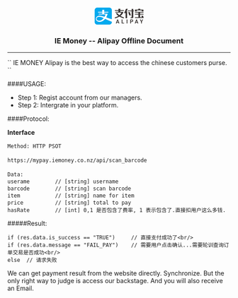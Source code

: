 <div style="text-align:center"><img src="alipay.png">
<h3>IE Money -- Alipay Offline Document</h3><hr>
</div>
``
IE MONEY Alipay is the best way to access the chinese customers purse.
``

####USAGE:

* Step 1: Regist account from our managers.
* Step 2: Intergrate in your platform.

####Protocol:

**Interface**

```
Method: HTTP PSOT

https://mypay.iemoney.co.nz/api/scan_barcode

Data:
userame        // [string] username
barcode        // [string] scan barcode
item           // [string] name for item
price          // [string] total to pay
hasRate		   // [int] 0,1 是否包含了费率, 1 表示包含了.直接扣用户这么多钱.

```

#####Result:

```
if (res.data.is_success == "TRUE")     // 直接支付成功了<br/>
if (res.data.message == "FAIL_PAY")    // 需要用户点击确认...需要轮训查询订单交易是否成功<br/>
else  // 请求失败
```

We can get payment result from the website directly. Synchronize.
But the only right way to judge is access our backstage. And you will also receive an Email.




